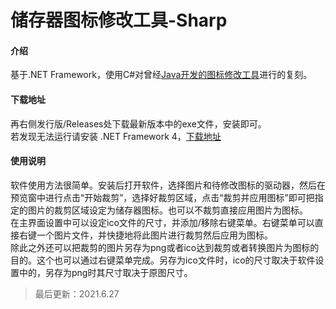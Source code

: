 # 储存器图标修改工具-Sharp

#### 介绍
基于.NET Framework，使用C#对曾经[Java开发的图标修改工具](https://gitee.com/swsk33/UsbIcon)进行的复刻。
#### 下载地址
再右侧发行版/Releases处下载最新版本中的exe文件，安装即可。<br>
若发现无法运行请安装 .NET Framework 4，[下载地址](https://swsk33.lanzoui.com/ijhhXlm6h9a)<br>
#### 使用说明
软件使用方法很简单。安装后打开软件，选择图片和待修改图标的驱动器，然后在预览窗中进行点击“开始裁剪”，选择好裁剪区域，点击“裁剪并应用图标”即可把指定的图片的裁剪区域设定为储存器图标。也可以不裁剪直接应用图片为图标。<br>
在主界面设置中可以设定ico文件的尺寸，并添加/移除右键菜单。右键菜单可以直接右键一个图片文件，并快捷地将此图片进行裁剪然后应用为图标。<br>
除此之外还可以把裁剪的图片另存为png或者ico达到裁剪或者转换图片为图标的目的。这个也可以通过右键菜单完成。另存为ico文件时，ico的尺寸取决于软件设置中的，另存为png时其尺寸取决于原图尺寸。<br>
>最后更新：2021.6.27